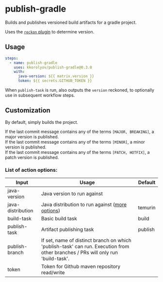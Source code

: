 # publish-gradle

Builds and publishes versioned build artifacts for a gradle project.

Uses the [`reckon` plugin](https://github.com/ajoberstar/reckon) to determine version.

## Usage

```yaml
steps:
  - name: publish-gradle
    uses: kkorolyov/publish-gradle@0.3.0
    with:
      java-version: ${{ matrix.version }}
      token: ${{ secrets.GITHUB_TOKEN }}
```

When `publish-task` is run, also outputs the `version` reckoned, to optionally use in subsequent workflow steps.

## Customization

By default, simply builds the project.

If the last commit message contains any of the terms `[MAJOR, BREAKING]`, a major version is published.  
If the last commit message contains any of the terms `[MINOR]`, a minor version is published.  
If the last commit message contains any of the terms `[PATCH, HOTFIX]`, a patch version is published.

### List of action options:

| Input             | Usage                                                                                                                            | Default |
| ----------------- | -------------------------------------------------------------------------------------------------------------------------------- | ------- |
| java-version      | Java version to run against                                                                                                      |         |
| java-distribution | Java distribution to run against ([more options](https://github.com/actions/setup-java#supported-distributions))                 | temurin |
| build-task        | Basic build task                                                                                                                 | build   |
| publish-task      | Artifact publishing task                                                                                                         | publish |
| publish-branch    | If set, name of distinct branch on which 'publish-task' can run. Execution from other branches / PRs will only run 'build-task'. |         |
| token             | Token for Github maven repository read/write                                                                                     |         |
